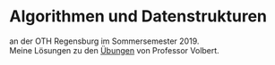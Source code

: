 # Algorithmen und Datenstrukturen 
an der OTH Regensburg im Sommersemester 2019.  
Meine Lösungen zu den [Übungen](https://elearning.uni-regensburg.de/course/view.php?id=9228#module-226989) von Professor Volbert. 